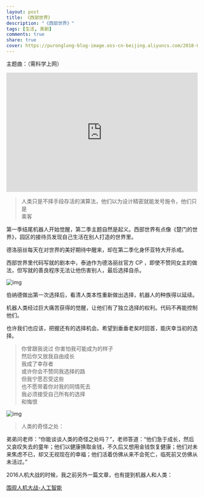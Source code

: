 ```yaml
---
layout: post
title: 《西部世界》
description: "《西部世界》"
tags: [生活, 美剧]
comments: true
share: true
cover: https://puronglong-blog-image.oss-cn-beijing.aliyuncs.com/2018-06-28-172846.jpg
---
```


<!-- more -->

主题曲：（需科学上网）

<iframe width="100%" height="315" src="https://www.youtube.com/embed/jtTmX7KlTbw" frameborder="0" allow="autoplay; encrypted-media" allowfullscreen></iframe>

> 人类只是不择手段存活的演算法，他们以为设计精密就能发号施令，他们只是<br>
> 乘客

第一季结尾机器人开始觉醒，第二季主题自然是起义。西部世界有点像《楚门的世界》，园区的接待员发现自己生活在别人打造的世界里。

德洛丽丝每天在对世界的美好期待中醒来，却在第二季化身怀亚特大开杀戒。

西部世界里代码写就的剧本中，泰迪作为德洛丽丝官方 CP ，即使不赞同女主的做法，但写就的善良程序无法让他伤害别人，最后选择自杀。

![img](https://puronglong-blog-image.oss-cn-beijing.aliyuncs.com/2018-09-01-1.jpg)

伯纳德做出第一次选择后，看清人类本性重新做出选择，机器人的种族得以延续。

机器人类经过巨大痛苦获得的觉醒，让他们有了独立选择的权利。代码不再能控制他们。

也许我们也应该，把握还有的选择机会。希望到垂垂老矣时回首，能庆幸当初的选择。

> 你曾跟我说过 你害怕我可能成为的样子<br>
> 然后你又放我自由成长<br>
> 我成了幸存者<br>
> 或许你会不赞同我选择的路<br>
> 但我宁愿忍受这些<br>
> 也不愿带着你对我的同情死去<br>
> 我必须接受自己所有的选择<br>
> 和悔恨

![img](https://puronglong-blog-image.oss-cn-beijing.aliyuncs.com/2018-07-01-1.jpg)

> 人类的奇怪之处：

弟弟问老师：“你能谈谈人类的奇怪之处吗？”，老师答道：“他们急于成长，然后又哀叹失去的童年；他们以健康换取金钱，不久后又想用金钱恢复健康；他们对未来焦虑不已，却又无视现在的幸福；他们活着仿佛从来不会死亡，临死前又仿佛从未活过。”

2016人机大战的时候，我之前另外一篇文章，也有提到机器人和人类：

[围观人机大战-人工智能](http://www.puronglong.com/2016/03/09/%E4%BA%BA%E6%9C%BA%E5%A4%A7%E6%88%98.html)
